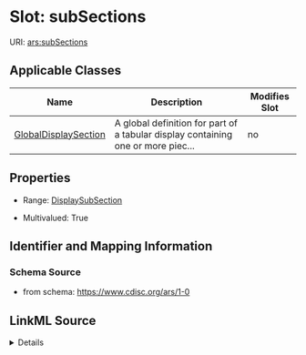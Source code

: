 # Slot: subSections

URI: [ars:subSections](https://www.cdisc.org/ars/1-0/subSections)



<!-- no inheritance hierarchy -->




## Applicable Classes

| Name | Description | Modifies Slot |
| --- | --- | --- |
[GlobalDisplaySection](GlobalDisplaySection.md) | A global definition for part of a tabular display containing one or more piec... |  no  |







## Properties

* Range: [DisplaySubSection](DisplaySubSection.md)

* Multivalued: True





## Identifier and Mapping Information







### Schema Source


* from schema: https://www.cdisc.org/ars/1-0




## LinkML Source

<details>
```yaml
name: subSections
from_schema: https://www.cdisc.org/ars/1-0
rank: 1000
multivalued: true
alias: subSections
domain_of:
- GlobalDisplaySection
range: DisplaySubSection
inlined: true
inlined_as_list: true

```
</details>
